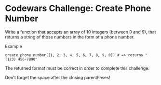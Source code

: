 # Codewars Challenge: Create Phone Number
<!-- Link to challenge [here](https://www.codewars.com/kata/525f50e3b73515a6db000b83) -->

Write a function that accepts an array of 10 integers (between 0 and 9), that returns a string of those numbers in the form of a phone number.

Example
```
create_phone_number([1, 2, 3, 4, 5, 6, 7, 8, 9, 0]) # => returns "(123) 456-7890"
```
The returned format must be correct in order to complete this challenge.

Don't forget the space after the closing parentheses!